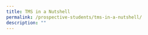 ```yaml
---
title: TMS in a Nutshell
permalink: /prospective-students/tms-in-a-nutshell/
description: ""
---
```

